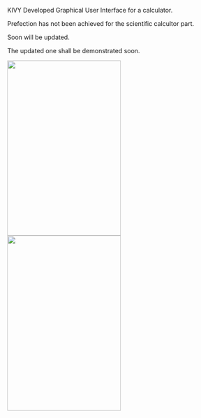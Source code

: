 KIVY Developed Graphical User Interface for a calculator.

Prefection has not been achieved for the scientific calcultor part.

Soon will be updated.

The updated one shall be demonstrated soon.

<img src="Screenshot1.png" height="400" width="260">                  <img src="Screenshot2.png" height="400" width="260">
